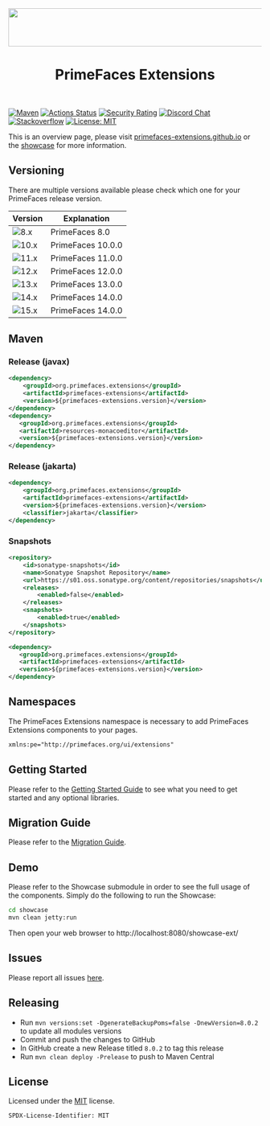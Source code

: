 <div align="center">
<img src="http://primefaces-extensions.github.io/reports/images/title.png" width="560" height="76" >

# PrimeFaces Extensions
</div>
<br>

[![Maven](https://img.shields.io/maven-central/v/org.primefaces.extensions/primefaces-extensions.svg)](https://repo1.maven.org/maven2/org/primefaces/extensions/primefaces-extensions/)
[![Actions Status](https://github.com/primefaces-extensions/primefaces-extensions/workflows/Java%20CI/badge.svg)](https://github.com/primefaces-extensions/primefaces-extensions/actions)
[![Security Rating](https://sonarcloud.io/api/project_badges/measure?project=org.primefaces.extensions%3Aprimefaces-extensions-parent&metric=security_rating)](https://sonarcloud.io/dashboard?id=org.primefaces.extensions%3Aprimefaces-extensions-parent)
[![Discord Chat](https://img.shields.io/badge/chat-discord-7289da)](https://discord.gg/gzKFYnpmCY)
[![Stackoverflow](https://img.shields.io/badge/StackOverflow-primefaces-chocolate.svg)](https://stackoverflow.com/questions/tagged/primefaces-extensions)
[![License: MIT](https://img.shields.io/badge/License-MIT-yellow.svg)](https://opensource.org/licenses/MIT)

This is an overview page, please visit [primefaces-extensions.github.io](http://primefaces-extensions.github.io/) or the [showcase](https://www.primefaces.org/showcase-ext/) for more information.

## Versioning

There are multiple versions available please check which one for your PrimeFaces release version.

| Version | Explanation |
| --- | --- |
| ![8.x](https://img.shields.io/maven-central/v/org.primefaces.extensions/primefaces-extensions?versionPrefix=8.0&color=cyan) | PrimeFaces 8.0 |
| ![10.x](https://img.shields.io/maven-central/v/org.primefaces.extensions/primefaces-extensions?versionPrefix=10.0&color=cyan) | PrimeFaces 10.0.0 |
| ![11.x](https://img.shields.io/maven-central/v/org.primefaces.extensions/primefaces-extensions?versionPrefix=11.0&color=cyan) | PrimeFaces 11.0.0 |
| ![12.x](https://img.shields.io/maven-central/v/org.primefaces.extensions/primefaces-extensions?versionPrefix=12.0&color=cyan) | PrimeFaces 12.0.0 |
| ![13.x](https://img.shields.io/maven-central/v/org.primefaces.extensions/primefaces-extensions?versionPrefix=13.0&color=cyan) | PrimeFaces 13.0.0 |
| ![14.x](https://img.shields.io/maven-central/v/org.primefaces.extensions/primefaces-extensions?versionPrefix=14.0&color=cyan) | PrimeFaces 14.0.0 |
| ![15.x](https://img.shields.io/maven-central/v/org.primefaces.extensions/primefaces-extensions?versionPrefix=15.0&color=cyan) | PrimeFaces 14.0.0 |

## Maven

### Release (javax)

```xml
<dependency>
    <groupId>org.primefaces.extensions</groupId>
    <artifactId>primefaces-extensions</artifactId>
    <version>${primefaces-extensions.version}</version>
</dependency>
<dependency>
   <groupId>org.primefaces.extensions</groupId>
   <artifactId>resources-monacoeditor</artifactId>
   <version>${primefaces-extensions.version}</version>
</dependency>
```

### Release (jakarta)

```xml
<dependency>
    <groupId>org.primefaces.extensions</groupId>
    <artifactId>primefaces-extensions</artifactId>
    <version>${primefaces-extensions.version}</version>
    <classifier>jakarta</classifier>
</dependency>
```

### Snapshots

```xml
<repository>
    <id>sonatype-snapshots</id>
    <name>Sonatype Snapshot Repository</name>
    <url>https://s01.oss.sonatype.org/content/repositories/snapshots</url>
    <releases>
        <enabled>false</enabled>
    </releases>
    <snapshots>
        <enabled>true</enabled>
    </snapshots>
</repository>

<dependency>
   <groupId>org.primefaces.extensions</groupId>
   <artifactId>primefaces-extensions</artifactId>
   <version>${primefaces-extensions.version}</version>
</dependency>
```

## Namespaces

The PrimeFaces Extensions namespace is necessary to add PrimeFaces Extensions components to your pages.

```xml
xmlns:pe="http://primefaces.org/ui/extensions"
```

## Getting Started

Please refer to the [Getting Started Guide](https://github.com/primefaces-extensions/primefaces-extensions.github.com/wiki/Getting-Started) to see what you need
to get started and any optional libraries.

## Migration Guide

Please refer to the [Migration Guide](https://github.com/primefaces-extensions/primefaces-extensions.github.com/wiki/Migration-Guide).

## Demo

Please refer to the Showcase submodule in order to see the full usage of the components. Simply do the following to run the Showcase:

```sh
cd showcase
mvn clean jetty:run
```

Then open your web browser to http://localhost:8080/showcase-ext/

## Issues

Please report all issues [here](https://github.com/primefaces-extensions/primefaces-extensions/issues).

## Releasing

- Run `mvn versions:set -DgenerateBackupPoms=false -DnewVersion=8.0.2` to update all modules versions
- Commit and push the changes to GitHub
- In GitHub create a new Release titled `8.0.2` to tag this release
- Run `mvn clean deploy -Prelease` to push to Maven Central

## License

Licensed under the [MIT](https://en.wikipedia.org/wiki/MIT_License) license.

`SPDX-License-Identifier: MIT`

